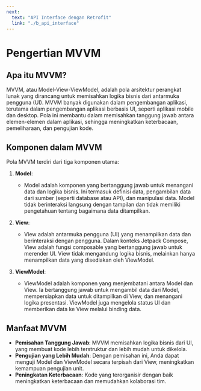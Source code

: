 ```yaml
---
next:
  text: "API Interface dengan Retrofit"
  link: "./b_api_interface"
---
```


# Pengertian MVVM

## Apa itu MVVM?

MVVM, atau Model-View-ViewModel, adalah pola arsitektur perangkat lunak yang dirancang untuk memisahkan logika bisnis dari antarmuka pengguna (UI). MVVM banyak digunakan dalam pengembangan aplikasi, terutama dalam pengembangan aplikasi berbasis UI, seperti aplikasi mobile dan desktop. Pola ini membantu dalam memisahkan tanggung jawab antara elemen-elemen dalam aplikasi, sehingga meningkatkan keterbacaan, pemeliharaan, dan pengujian kode.

## Komponen dalam MVVM

Pola MVVM terdiri dari tiga komponen utama:

1. **Model**:

   - Model adalah komponen yang bertanggung jawab untuk menangani data dan logika bisnis. Ini termasuk definisi data, pengambilan data dari sumber (seperti database atau API), dan manipulasi data. Model tidak berinteraksi langsung dengan tampilan dan tidak memiliki pengetahuan tentang bagaimana data ditampilkan.

2. **View**:

   - View adalah antarmuka pengguna (UI) yang menampilkan data dan berinteraksi dengan pengguna. Dalam konteks Jetpack Compose, View adalah fungsi composable yang bertanggung jawab untuk merender UI. View tidak mengandung logika bisnis, melainkan hanya menampilkan data yang disediakan oleh ViewModel.

3. **ViewModel**:
   - ViewModel adalah komponen yang menjembatani antara Model dan View. Ia bertanggung jawab untuk mengambil data dari Model, mempersiapkan data untuk ditampilkan di View, dan menangani logika presentasi. ViewModel juga mengelola status UI dan memberikan data ke View melalui binding data.

## Manfaat MVVM

- **Pemisahan Tanggung Jawab**: MVVM memisahkan logika bisnis dari UI, yang membuat kode lebih terstruktur dan lebih mudah untuk dikelola.
- **Pengujian yang Lebih Mudah**: Dengan pemisahan ini, Anda dapat menguji Model dan ViewModel secara terpisah dari View, meningkatkan kemampuan pengujian unit.
- **Peningkatan Keterbacaan**: Kode yang terorganisir dengan baik meningkatkan keterbacaan dan memudahkan kolaborasi tim.
